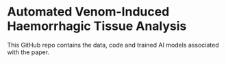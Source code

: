 # Automated Venom-Induced Haemorrhagic Tissue Analysis
This GitHub repo contains the data, code and trained AI models associated with the paper.
